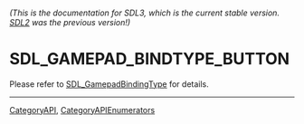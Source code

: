 ###### (This is the documentation for SDL3, which is the current stable version. [SDL2](https://wiki.libsdl.org/SDL2/) was the previous version!)
# SDL_GAMEPAD_BINDTYPE_BUTTON

Please refer to [SDL_GamepadBindingType](SDL_GamepadBindingType) for details.

----
[CategoryAPI](CategoryAPI), [CategoryAPIEnumerators](CategoryAPIEnumerators)

